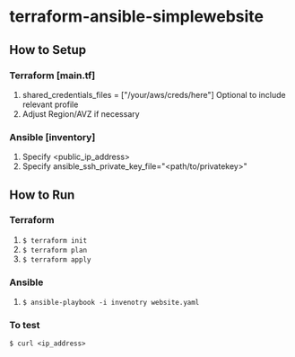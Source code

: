 # terraform-ansible-simplewebsite

## How to Setup

### Terraform [main.tf]

1. shared_credentials_files = ["/your/aws/creds/here"] Optional to include relevant profile
2. Adjust Region/AVZ if necessary 

### Ansible [inventory]

1. Specify <public_ip_address> 
2. Specify ansible_ssh_private_key_file="<path/to/privatekey>"

## How to Run

### Terraform

1. `$ terraform init`
2. `$ terraform plan`
3. `$ terraform apply`

### Ansible

1. `$ ansible-playbook -i invenotry website.yaml`

### To test

`$ curl <ip_address>`
